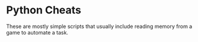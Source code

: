 # Python Cheats
These are mostly simple scripts that usually include reading memory from a game to automate a task.
